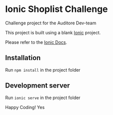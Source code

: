 # Ionic Shoplist Challenge

Challenge project for the Auditore Dev-team

This project is built using a blank [Ionic](https://github.com/ionic-team/ionic) project.

Please refer to the [Ionic Docs](https://ionicframework.com/docs).

## Installation

Run `npm install` in the project folder

## Development server

Run `ionic serve` in the project folder

Happy Coding! 
Yes
